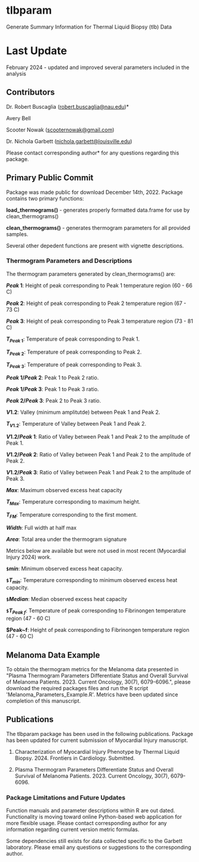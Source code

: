 # tlbparam
Generate Summary Information for Thermal Liquid Biopsy (tlb) Data

# Last Update
February 2024 - updated and improved several parameters included in the analysis

## Contributors

Dr. Robert Buscaglia (robert.buscaglia@nau.edu)*

Avery Bell

Scooter Nowak (scooternowak@gmail.com)

Dr. Nichola Garbett (nichola.garbett@louisville.edu)

Please contact corresponding author* for any questions regarding this package.

## Primary Public Commit

Package was made public for download December 14th, 2022. Package contains two primary functions:

**load_thermograms()** - generates properly formatted data.frame for use by clean_thermograms()

**clean_thermograms()** - generates thermogram parameters for all provided samples.

Several other depedent functions are present with vignette descriptions.

### Thermogram Parameters and Descriptions

The thermogram parameters generated by clean_thermograms() are:

**$Peak ~1$**: Height of peak corresponding to Peak 1 temperature region (60 - 66 C)

**$Peak ~2$**: Height of peak corresponding to Peak 2 temperature region (67 - 73 C)

**$Peak ~3$**: Height of peak corresponding to Peak 3 temperature region (73 - 81 C)

**$T_{Peak~1}$**: Temperature of peak corresponding to Peak 1.

**$T_{Peak~2}$**: Temperature of peak corresponding to Peak 2.

**$T_{Peak~3}$**: Temperature of peak corresponding to Peak 3.

**$Peak~1/Peak~2$**: Peak 1 to Peak 2 ratio.

**$Peak~1/Peak~3$**: Peak 1 to Peak 3 ratio.

**$Peak~2/Peak~3$**: Peak 2 to Peak 3 ratio.

**$V1.2$**: Valley (minimum amplitutde) between Peak 1 and Peak 2.

**$T_{V1.2}$**: Temperature of Valley between Peak 1 and Peak 2.

**$V1.2/Peak~1$**: Ratio of Valley between Peak 1 and Peak 2 to the amplitude of Peak 1.

**$V1.2/Peak~2$**: Ratio of Valley between Peak 1 and Peak 2 to the amplitude of Peak 2.

**$V1.2/Peak~3$**: Ratio of Valley between Peak 1 and Peak 2 to the amplitude of Peak 3.

**$Max$**: Maximum observed excess heat capacity

**$T_{Max}$**: Temperature corresponding to maximum height.

**$T_{FM}$**: Temperature corresponding to the first moment.

**$Width$**: Full width at half max

**$Area$**: Total area under the thermogram signature

Metrics below are available but were not used in most recent (Myocardial Injury 2024) work.

**`$`$min$**: Minimum observed excess heat capacity.

**`$`$T_{min}$**: Temperature corresponding to minimum observed excess heat capacity.

**`$`$Median$**: Median observed excess heat capacity

**`$`$T_{Peak~f}$**: Temperature of peak corresponding to Fibrinongen temperature region (47 - 60 C)

**$Peak~f**: Height of peak corresponding to Fibrinongen temperature region (47 - 60 C)


## Melanoma Data Example

To obtain the thermogram metrics for the Melanoma data presented in "Plasma Thermogram Parameters Differentiate Status and Overall Survival of Melanoma Patients. 2023. Current Oncology, 30(7), 6079-6096.", please download the required packages files and run the R script 'Melanoma_Parameters_Example.R'. Metrics have been updated since completion of this manuscript.

## Publications

The tlbparam package has been used in the following publications. Package has been updated for current submission of Myocardial Injury manuscript.

  1. Characterization of Myocardial Injury Phenotype by Thermal Liquid Biopsy. 2024. Frontiers in Cardiology. Submitted.

  2. Plasma Thermogram Parameters Differentiate Status and Overall Survival of Melanoma Patients. 2023. Current Oncology, 30(7), 6079-6096.

### Package Limitations and Future Updates

Function manuals and parameter descriptions within R are out dated.  Functionality is moving toward online Python-based web application for more flexible usage.  Please contact corresponding author for any information regarding current version metric formulas.

Some dependencies still exists for data collected specific to the Garbett laboratory.  Please email any questions or suggestions to the corresponding author.
